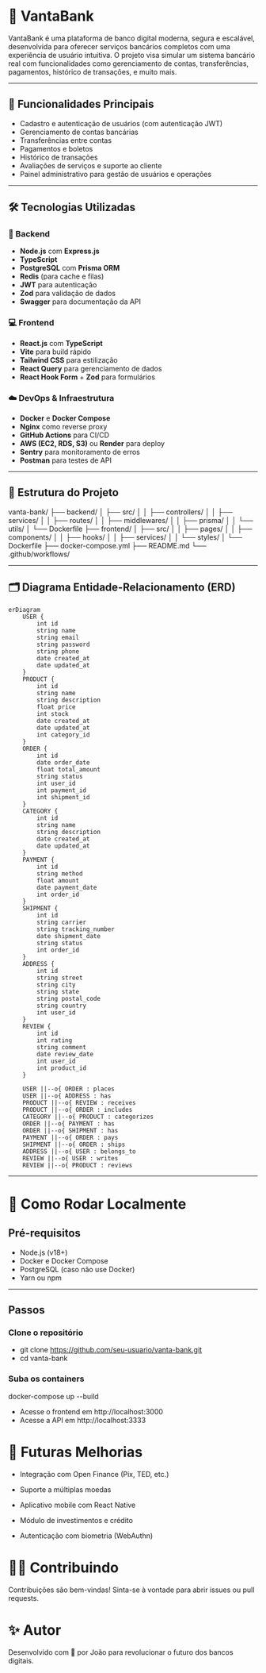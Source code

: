 # 🏦 VantaBank

VantaBank é uma plataforma de banco digital moderna, segura e escalável, desenvolvida para oferecer serviços bancários completos com uma experiência de usuário intuitiva. O projeto visa simular um sistema bancário real com funcionalidades como gerenciamento de contas, transferências, pagamentos, histórico de transações, e muito mais.

---

## 🚀 Funcionalidades Principais

- Cadastro e autenticação de usuários (com autenticação JWT)
- Gerenciamento de contas bancárias
- Transferências entre contas
- Pagamentos e boletos
- Histórico de transações
- Avaliações de serviços e suporte ao cliente
- Painel administrativo para gestão de usuários e operações

---

## 🛠️ Tecnologias Utilizadas

### 🧠 Backend
- **Node.js** com **Express.js**
- **TypeScript**
- **PostgreSQL** com **Prisma ORM**
- **Redis** (para cache e filas)
- **JWT** para autenticação
- **Zod** para validação de dados
- **Swagger** para documentação da API

### 💻 Frontend
- **React.js** com **TypeScript**
- **Vite** para build rápido
- **Tailwind CSS** para estilização
- **React Query** para gerenciamento de dados
- **React Hook Form** + **Zod** para formulários

### ☁️ DevOps & Infraestrutura
- **Docker** e **Docker Compose**
- **Nginx** como reverse proxy
- **GitHub Actions** para CI/CD
- **AWS (EC2, RDS, S3)** ou **Render** para deploy
- **Sentry** para monitoramento de erros
- **Postman** para testes de API

---

## 🧱 Estrutura do Projeto

vanta-bank/ ├── backend/ │ ├── src/ │ │ ├── controllers/ │ │ ├── services/ │ │ ├── routes/ │ │ ├── middlewares/ │ │ ├── prisma/ │ │ └── utils/ │ └── Dockerfile ├── frontend/ │ ├── src/ │ │ ├── pages/ │ │ ├── components/ │ │ ├── hooks/ │ │ ├── services/ │ │ └── styles/ │ └── Dockerfile ├── docker-compose.yml ├── README.md └── .github/workflows/


---

## 🗂️ Diagrama Entidade-Relacionamento (ERD)

```mermaid
erDiagram
    USER {
        int id
        string name
        string email
        string password
        string phone
        date created_at
        date updated_at
    }
    PRODUCT {
        int id
        string name
        string description
        float price
        int stock
        date created_at
        date updated_at
        int category_id
    }
    ORDER {
        int id
        date order_date
        float total_amount
        string status
        int user_id
        int payment_id
        int shipment_id
    }
    CATEGORY {
        int id
        string name
        string description
        date created_at
        date updated_at
    }
    PAYMENT {
        int id
        string method
        float amount
        date payment_date
        int order_id
    }
    SHIPMENT {
        int id
        string carrier
        string tracking_number
        date shipment_date
        string status
        int order_id
    }
    ADDRESS {
        int id
        string street
        string city
        string state
        string postal_code
        string country
        int user_id
    }
    REVIEW {
        int id
        int rating
        string comment
        date review_date
        int user_id
        int product_id
    }

    USER ||--o{ ORDER : places
    USER ||--o{ ADDRESS : has
    PRODUCT ||--o{ REVIEW : receives
    PRODUCT ||--o{ ORDER : includes
    CATEGORY ||--o{ PRODUCT : categorizes
    ORDER ||--o{ PAYMENT : has
    ORDER ||--o{ SHIPMENT : has
    PAYMENT ||--o{ ORDER : pays
    SHIPMENT ||--o{ ORDER : ships
    ADDRESS ||--o{ USER : belongs_to
    REVIEW ||--o{ USER : writes
    REVIEW ||--o{ PRODUCT : reviews
```

---

# 🧪 Como Rodar Localmente

## Pré-requisitos
- Node.js (v18+)
- Docker e Docker Compose
- PostgreSQL (caso não use Docker)
- Yarn ou npm

---

## Passos

### Clone o repositório
- git clone https://github.com/seu-usuario/vanta-bank.git
- cd vanta-bank

### Suba os containers
docker-compose up --build

- Acesse o frontend em http://localhost:3000
- Acesse a API em http://localhost:3333

# 🧠 Futuras Melhorias
- Integração com Open Finance (Pix, TED, etc.)

- Suporte a múltiplas moedas

- Aplicativo mobile com React Native

- Módulo de investimentos e crédito

- Autenticação com biometria (WebAuthn)

# 👨‍💻 Contribuindo
Contribuições são bem-vindas! Sinta-se à vontade para abrir issues ou pull requests.

# ✨ Autor
Desenvolvido com 💜 por João para revolucionar o futuro dos bancos digitais.
